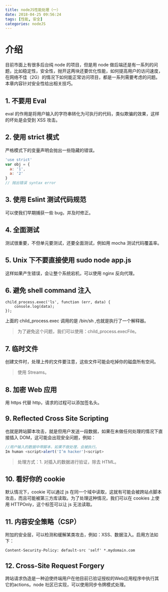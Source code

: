 ```yaml
---
title: nodeJS性能处理（一）
date: 2018-04-25 09:56:24
tags: [性能, 安全]
categories: nodeJS
---
```

# 介绍

目前市面上有很多后台纯 node 的项目，但是用 node 做后端还是有一系列的问题，比如稳定性，安全性，抛开这两块还要优化性能，如何提高用户的访问速度，在网络不佳（2G）的情况下如何能正常访问项目，都是一系列需要考虑的问题。本章内容针对安全性给出相关技巧。

## 1. 不要用 Eval

eval 的作用是将用户输入的字符串转化为可执行的代码，类似欺骗的效果，这样的坏处是会受到 XSS 攻击。

## 2. 使用 strict 模式

严格模式下的变量声明会抛出一些隐藏的错误。

```js
'use strict'
var obj = {
  a: '1',
  a: '2'
}
// 抛出错误 syntax error
```

## 3. 使用 Eslint 测试代码规范

可以使我们早期捕获一些 bug，并及时修正。

## 4. 全面测试

测试很重要，不但单元要测试，还要全面测试，例如用 mocha 测试代码覆盖率。

## 5. Unix 下不要直接使用 sudo node app.js

这样如果产生错误，会让整个系统宕机，可以使用 nginx 反向代理。

## 6. 避免 shell command 注入

```-t
child_process.exec('ls', function (err, data) {
    console.log(data);
});
```

上面的 child_process.exec 调用的是 /bin/sh ,也就是执行了一个解释器。
> 为了避免这个问题，我们可以使用：child_process.execFile。

## 7. 临时文件

创建文件时，处理上传的文件要注意，这些文件可能会吃掉你的磁盘所有空间。
> 使用 Streams。

## 8. 加密 Web 应用

用 https 代替 http，请求的过程可以添加签名头。

## 9. Reflected Cross Site Scripting

也就是跨站脚本攻击，就是但用户发送一段数据，如果在未做任何处理的情况下直接插入 DOM，这可能会出现安全问题，例如：

```js
//用户输入的数据中带脚本，如果不做处理，会被执行。
Im human <script>alert('I‘m hacker')<script>
```

> 处理方式：1. 对插入的数据进行验证，除去 HTML。

## 10. 看好你的 cookie

默认情况下，cookie 可以通过 js 在同一个域中读取，这就有可能会被跨站点脚本攻击，而且可能被第三方库读取。为了处理这种情况，我们可以在 cookies 上使用 HTTPOnly，这个标签可以让 js 无法读取。

## 11. 内容安全策略（CSP）

附加的安全层，可以检测和缓解某类攻击，例如：XSS、数据注入。启用方法如下：

```-t
Content-Security-Policy: default-src 'self' *.mydomain.com
```

## 12. Cross-Site Request Forgery

跨站请求伪造是一种迫使终端用户在他目前已验证授权的Web应用程序中执行其它的actions。node 社区已实现，可以使用同步令牌模式处理。
